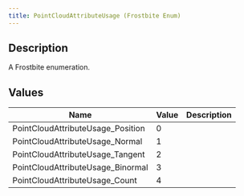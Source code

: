 ```yaml
---
title: PointCloudAttributeUsage (Frostbite Enum)
---
```

## Description

A Frostbite enumeration.

## Values

| Name                               | Value | Description |
| ---------------------------------- | ----- | ----------- |
| PointCloudAttributeUsage\_Position | 0     |             |
| PointCloudAttributeUsage\_Normal   | 1     |             |
| PointCloudAttributeUsage\_Tangent  | 2     |             |
| PointCloudAttributeUsage\_Binormal | 3     |             |
| PointCloudAttributeUsage\_Count    | 4     |             |
